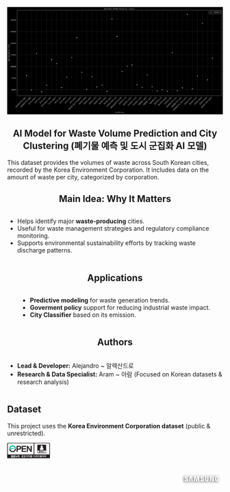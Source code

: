 <div align="center">
    <a href="https://github.com/Allegsu/Chemistry">
        <img src="./public/media/images/preview.png" alt="Logo" width="990">
    </a>
</div>

<h2 align="center">AI Model for Waste Volume Prediction and City Clustering (폐기물 예측 및 도시 군집화 AI 모델)</h2>
<p align="left">
This dataset provides the volumes of waste across South Korean cities, recorded by the Korea Environment Corporation. It includes data on the amount of waste per city, categorized by corporation.</p>

<div align="center">
    <h2>Main Idea: Why It Matters</h2>
    <ul style="text-align: left; display: inline-block;">
        <li>Helps identify major <strong>waste-producing</strong> cities.</li>
        <li>Useful for waste management strategies and regulatory compliance monitoring.</li>
        <li>Supports environmental sustainability efforts by tracking waste discharge patterns.</li>
    </ul>
</div>

<div align="center">
    <h2>Applications</h2>
    <ul style="text-align: left; display: inline-block;">
        <li><strong>Predictive modeling</strong> for waste generation trends.</li>
        <li><strong>Goverment policy</strong> support for reducing industrial waste impact.</li>
        <li><strong>City Classifier</strong> based on its emission.</li>
    </ul>
</div>

<div align="center">
    <h2>Authors</h2>
    <ul style="text-align: left; display: inline-block;">
        <li><strong>Lead & Developer:</strong> Alejandro ~ 알렉산드로 </li>
        <li><strong>Research & Data Specialist:</strong> Aram ~ 아람 (Focused on Korean datasets & research analysis)</li>
    </ul>
</div>

## Dataset  
This project uses the **Korea Environment Corporation dataset** (public & unrestricted).
<div align="justify">
<img src="./public/media/images/img_opencode1_m.jpeg" width="100"/>

##
<div align="right">
<p></p><img src="./public/media/images/samsung_w.png" width="100">
